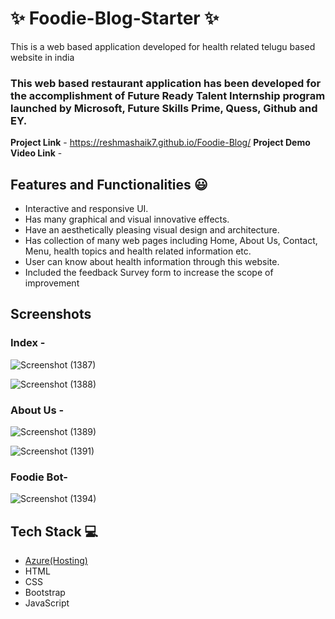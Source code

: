 # ✨ Foodie-Blog-Starter ✨

This is a web based application developed for health related telugu based website in india

### This web based restaurant application has been developed for the accomplishment of Future Ready Talent Internship program launched by Microsoft, Future Skills Prime, Quess, Github and EY.


**Project Link** - https://reshmashaik7.github.io/Foodie-Blog/
**Project Demo Video Link** - 


## Features and Functionalities 😃

- Interactive and responsive UI.
- Has many graphical and visual innovative effects.
- Have an aesthetically pleasing visual design and architecture.
- Has collection of many web pages including Home, About Us, Contact, Menu, health topics and health related information etc.
- User can know about health information through this website.
- Included the feedback Survey form to increase the scope of improvement 

## Screenshots
### Index -

![Screenshot (1387)](https://user-images.githubusercontent.com/116801714/202909644-19c26ddf-7f41-490b-8602-a5647322ac8c.png)


![Screenshot (1388)](https://user-images.githubusercontent.com/116801714/202909713-9fe282d3-89b6-4b9e-a25e-25664ba5a889.png)


   

### About Us -

![Screenshot (1389)](https://user-images.githubusercontent.com/116801714/202909680-c83f8d34-19e5-4847-9970-d34ec6a2e0f4.png)



![Screenshot (1391)](https://user-images.githubusercontent.com/116801714/202909704-d7f365a5-c624-4902-9c93-c20b1ee8e30d.png)


### Foodie Bot- 

![Screenshot (1394)](https://user-images.githubusercontent.com/116801714/202909873-612f70e8-6057-4f22-afa2-7f4575df0ada.png)



## Tech Stack 💻

- [Azure(Hosting)](https://azure.microsoft.com/en-in/features/azure-portal/)
- HTML
- CSS
- Bootstrap
- JavaScript
